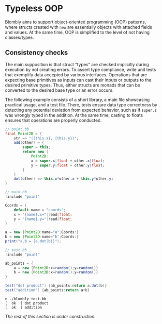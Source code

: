 # Typeless OOP

Blombly aims to support object-oriented programming (OOP) patterns,
where structs created with `new` are essentially objects with attached fields
and values. At the same time, OOP is simplified to the level
of not having classes/types.

## Consistency checks

The main supposition is that struct "types"
are checked implicitly during execution by not creating errors.
To assert type compliance, write unit tests
that exemplify data accepted by various interfaces.
Operations that are expecting base primitives as inputs
can cast their inputs or outputs to the desired primitive types.
Thus, either structs are monads that can be converted to the desired base
type or an error occurs.

The following example consists of a short library,
a main file showcasing practical usage, and a test file.
There, tests ensure data type correctness by detecting
any potential deviation from expected behavior, such as if
`super.z` was wrongly typed in the addition. At the same 
time, casting to floats ensures that operations are properly
conducted.


```java
// point.bb
final Point2D = {
    str => "({this.x}, {this.y})";
    add(other) = {
        super = this;
        return new {
            Point2D:
            x = super.x|float + other.x|float;
            y = super.y|float + other.y|float;
        }
    }
    dot(other) => this.x*other.x + this.y*other.y;
}
```

```java
// main.bb
!include "point"

Coords = {
    default name = "coords";
    x = "{name}.x="|read|float;
    y = "{name}.y="|read|float;
}

a = new {Point2D:name="a";Coords:}
b = new {Point2D:name="b";Coords:}
print("a.b = {a.dot(b)}");
```

```java
// test.bb
!include "point"

ab_points = {
    a = new {Point2D:x=random();y=random()}
    b = new {Point2D:x=random();y=random()}
}

test("dot product") {ab_points:return a.dot(b)}
test("addition") {ab_points:return a+b}
```

```text
> ./blombly test.bb
[  ok  ] dot product 
[  ok  ] addition
```


*The rest of this section is under construction.*
